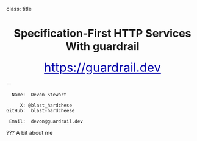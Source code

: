 class: title

<center>
<h1>Specification-First HTTP Services<br />With <b>guardrail</b></h1>
</center>

<center><a href="https://guardrail.dev/" style="color: #0000AA; font-size: xx-large">https://guardrail.dev</a></center>

--



```
  Name:  Devon Stewart

     X: @blast_hardchese
GitHub:  blast-hardcheese

 Email:  devon@guardrail.dev
```
???
A bit about me

